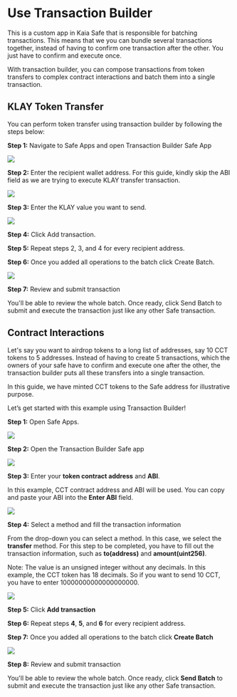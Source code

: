 # Use Transaction Builder

This is a custom app in Kaia Safe that is responsible for batching transactions. This means that we you can bundle several transactions together, instead of having to confirm one transaction after the other. You just have to confirm and execute once.

With transaction builder, you can compose transactions from token transfers to complex contract interactions and batch them into a single transaction.


## KLAY Token Transfer <a id="token-transfer"></a>
You can perform token transfer using transaction builder by following the steps below:

**Step 1:** Navigate to Safe Apps and open Transaction Builder Safe App 

![](/img/build/tools/kaia-safe/ks-tx-builder.png)

**Step 2:** Enter the recipient wallet address. For this guide, kindly skip the ABI field as we are trying to execute KLAY transfer transaction.

![](/img/build/tools/kaia-safe/tx-builder-token-recipient-addr.png)


**Step 3:** Enter the KLAY value you want to send. 

![](/img/build/tools/kaia-safe/tx-builder-token-trf-value.png)

**Step 4:** Click Add transaction. 

**Step 5:** Repeat steps 2, 3, and 4 for every recipient address.

**Step 6:** Once you added all operations to the batch click Create Batch. 

![](/img/build/tools/kaia-safe/token-trf-tx-builder.gif)


**Step 7:** Review and submit transaction

You'll be able to review the whole batch. Once ready, click Send Batch to submit and execute the transaction just like any other Safe transaction.


## Contract Interactions <a id="contract-interactions"></a>

Let's say you want to airdrop tokens to a long list of addresses, say 10 CCT tokens to 5 addresses. Instead of having to create 5 transactions, which the owners of your safe have to confirm and execute one after the other, the transaction builder puts all these transfers into a single transaction.

In this guide, we have minted CCT tokens to the Safe address for illustrative purpose.

Let’s get started with this example using Transaction Builder!

**Step 1:** Open Safe Apps.

![](/img/build/tools/kaia-safe/ks-tx-builder.png)

**Step 2:** Open the Transaction Builder Safe app

![](/img/build/tools/kaia-safe/ks-use-tx-builder.png)

**Step 3:** Enter your **token contract address** and **ABI**. 

In this example, CCT contract address and ABI will be used. You can copy and paste your ABI into the **Enter ABI** field.

![](/img/build/tools/kaia-safe/kaia-safe-tx-builder-init.gif)

**Step 4:** Select a method and fill the transaction information

From the drop-down you can select a method. In this case, we select the **transfer** method. For this step to be completed, you have to fill out the transaction information, such as **to(address)** and **amount(uint256)**.


Note: The value is an unsigned integer without any decimals. In this example, the CCT token has 18 decimals. So if you want to send 10 CCT, you have to enter 10000000000000000000. 

![](/img/build/tools/kaia-safe/kaia-safe-tx-builder-details.gif)

**Step 5:** Click **Add transaction**
 
**Step 6:** Repeat steps **4**, **5**, and **6** for every recipient address.
 
**Step 7:** Once you added all operations to the batch click **Create Batch**

![](/img/build/tools/kaia-safe/kaia-safe-tx-builder-batch.gif)

**Step 8:** Review and submit transaction

You'll be able to review the whole batch. Once ready, click **Send Batch** to submit and execute the transaction just like any other Safe transaction.
